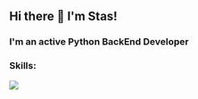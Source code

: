 ## Hi there 👋 I'm Stas!

### I'm an active Python BackEnd Developer

### Skills:

<a href="https://skillicons.dev">
    <img src="https://skillicons.dev/icons?i=py" />
</a>

<!--
**fanatik3m/fanatik3m** is a ✨ _special_ ✨ repository because its `README.md` (this file) appears on your GitHub profile.

Here are some ideas to get you started:

- 🔭 I’m currently working on ...
- 🌱 I’m currently learning ...
- 👯 I’m looking to collaborate on ...
- 🤔 I’m looking for help with ...
- 💬 Ask me about ...
- 📫 How to reach me: ...
- 😄 Pronouns: ...
- ⚡ Fun fact: ...
-->
